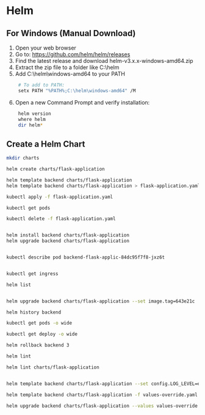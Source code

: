 # Helm

## For Windows (Manual Download)
 1. Open your web browser
 2. Go to: https://github.com/helm/helm/releases
 3. Find the latest release and download helm-v3.x.x-windows-amd64.zip
 4. Extract the zip file to a folder like C:\helm
 5. Add C:\helm\windows-amd64 to your PATH
    ```bash
     # To add to PATH:
     setx PATH "%PATH%;C:\helm\windows-amd64" /M
    ```
 6. Open a new Command Prompt and verify installation:
    ```bash
     helm version
     where helm
     dir helm*
    ```

## Create a Helm Chart
```bash
mkdir charts

helm create charts/flask-application

helm template backend charts/flask-application
helm template backend charts/flask-application > flask-application.yaml

kubectl apply -f flask-application.yaml

kubectl get pods

kubectl delete -f flask-application.yaml


helm install backend charts/flask-application
helm upgrade backend charts/flask-application


kubectl describe pod backend-flask-applic-84dc95f7f8-jxz6t


kubectl get ingress

helm list


helm upgrade backend charts/flask-application --set image.tag=643e21c

helm history backend

kubectl get pods -o wide

kubectl get deploy -o wide

helm rollback backend 3

helm lint

helm lint charts/flask-application


helm template backend charts/flask-application --set config.LOG_LEVEL=error

helm template backend charts/flask-application -f values-override.yaml

helm upgrade backend charts/flask-application --values values-override.yaml
```